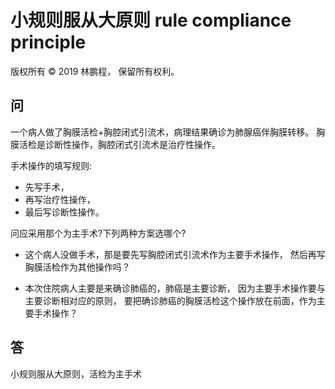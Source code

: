 # 小规则服从大原则 rule compliance principle

版权所有 © 2019 林鹏程， 保留所有权利。

## 问

一个病人做了胸膜活检+胸腔闭式引流术，病理结果确诊为肺腺癌伴胸膜转移。
胸膜活检是诊断性操作，胸腔闭式引流术是治疗性操作。

手术操作的填写规则:

- 先写手术，
- 再写治疗性操作，
- 最后写诊断性操作。

问应采用那个为主手术?下列两种方案选哪个?

- 这个病人没做手术，那是要先写胸腔闭式引流术作为主要手术操作，
  然后再写胸膜活检作为其他操作吗？

- 本次住院病人主要是来确诊肺癌的，肺癌是主要诊断，
  因为主要手术操作要与主要诊断相对应的原则，
  要把确诊肺癌的胸膜活检这个操作放在前面，作为主要手术操作？

## 答

小规则服从大原则，活检为主手术
